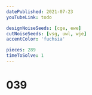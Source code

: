 ```yaml
---
datePublished: 2021-07-23
youTubeLink: todo

designNoiseSeeds: [cge, ewe]
cutNoiseSeeds: [vsg, uwl, wje]
accentColor: 'fuchsia'

pieces: 289
timeToSolve: 1
---
```


# 039
